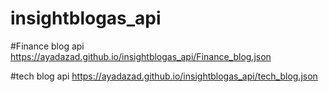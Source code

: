 # insightblogas_api

#Finance blog api 
https://ayadazad.github.io/insightblogas_api/Finance_blog.json

#tech blog api 
https://ayadazad.github.io/insightblogas_api/tech_blog.json
